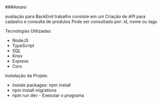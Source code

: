 ###Amaro

avaliação para BackEnd trabalho consiste em um Criação de API para cadastro e consulta de produtos
Pode ser consultado por: id, nome ou tags

Tecnologias Utilizadas: 
- NodeJS
- TypeScript
- SQL
- Knex
- Express
- Cors

Instalação da Projeto
* Instale packages: npm install
* npm install migrations
* npm run dev - Exexutar o programa
